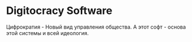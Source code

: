 # Digitocracy Software
Цифрократия - Новый вид управления общества. А этот софт - основа этой системы и всей идеология.
